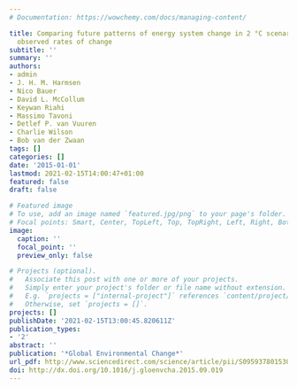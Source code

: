 ```yaml
---
# Documentation: https://wowchemy.com/docs/managing-content/

title: Comparing future patterns of energy system change in 2 °C scenarios with historically
  observed rates of change
subtitle: ''
summary: ''
authors:
- admin
- J. H. M. Harmsen
- Nico Bauer
- David L. McCollum
- Keywan Riahi
- Massimo Tavoni
- Detlef P. van Vuuren
- Charlie Wilson
- Bob van der Zwaan
tags: []
categories: []
date: '2015-01-01'
lastmod: 2021-02-15T14:00:47+01:00
featured: false
draft: false

# Featured image
# To use, add an image named `featured.jpg/png` to your page's folder.
# Focal points: Smart, Center, TopLeft, Top, TopRight, Left, Right, BottomLeft, Bottom, BottomRight.
image:
  caption: ''
  focal_point: ''
  preview_only: false

# Projects (optional).
#   Associate this post with one or more of your projects.
#   Simply enter your project's folder or file name without extension.
#   E.g. `projects = ["internal-project"]` references `content/project/deep-learning/index.md`.
#   Otherwise, set `projects = []`.
projects: []
publishDate: '2021-02-15T13:00:45.820611Z'
publication_types:
- '2'
abstract: ''
publication: '*Global Environmental Change*'
url_pdf: http://www.sciencedirect.com/science/article/pii/S095937801530056X
doi: http://dx.doi.org/10.1016/j.gloenvcha.2015.09.019
---
```

